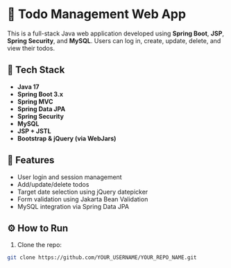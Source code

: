 # 📝 Todo Management Web App

This is a full-stack Java web application developed using **Spring Boot**, **JSP**, **Spring Security**, and **MySQL**. Users can log in, create, update, delete, and view their todos.

## 🔧 Tech Stack

- **Java 17**
- **Spring Boot 3.x**
- **Spring MVC**
- **Spring Data JPA**
- **Spring Security**
- **MySQL**
- **JSP + JSTL**
- **Bootstrap & jQuery (via WebJars)**

## 🚀 Features

- User login and session management
- Add/update/delete todos
- Target date selection using jQuery datepicker
- Form validation using Jakarta Bean Validation
- MySQL integration via Spring Data JPA

## ⚙️ How to Run

1. Clone the repo:
```bash
git clone https://github.com/YOUR_USERNAME/YOUR_REPO_NAME.git
